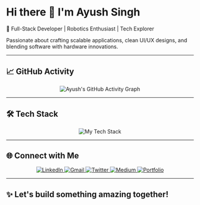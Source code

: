 # Hi there 👋 I'm Ayush Singh

🚀 Full-Stack Developer | Robotics Enthusiast | Tech Explorer

Passionate about crafting scalable applications, clean UI/UX designs, and blending software with hardware innovations.

---

## 📈 GitHub Activity

<p align="center">
  <img src="https://github-readme-activity-graph.cyclic.app/graph?username=ayushhunt&theme=tokyo-night&area=true&hide_border=true" alt="Ayush's GitHub Activity Graph" />
</p>

---

## 🛠️ Tech Stack

<p align="center">
  <img src="https://skillicons.dev/icons?i=java,typescript,javascript,python,react,nextjs,nodejs,spring,mongodb,tailwindcss,git&perline=6" alt="My Tech Stack" />
</p>

---

## 🌐 Connect with Me

<p align="center">
  <a href="https://www.linkedin.com/in/ayushsingh1503/" target="_blank">
    <img src="https://img.shields.io/badge/LinkedIn-%230077B5.svg?style=for-the-badge&logo=linkedin&logoColor=white" alt="LinkedIn" />
  </a>
  <a href="mailto:ayushoo7hunt@gmail.com" target="_blank">
    <img src="https://img.shields.io/badge/Gmail-%23D14836.svg?style=for-the-badge&logo=gmail&logoColor=white" alt="Gmail" />
  </a>
  <a href="https://x.com/Ayushengineer91" target="_blank">
    <img src="https://img.shields.io/badge/Twitter-%231DA1F2.svg?style=for-the-badge&logo=twitter&logoColor=white" alt="Twitter" />
  </a>
  <a href="https://medium.com/@ayushoo7hunt" target="_blank">
    <img src="https://img.shields.io/badge/Medium-%2312100E.svg?style=for-the-badge&logo=medium&logoColor=white" alt="Medium" />
  </a>
  <a href="https://myportfolio-eight-orpin-74.vercel.app/" target="_blank">
    <img src="https://img.shields.io/badge/Portfolio-%23000000.svg?style=for-the-badge&logo=vercel&logoColor=white" alt="Portfolio" />
  </a>
</p>

---

## ✨ Let's build something amazing together!


